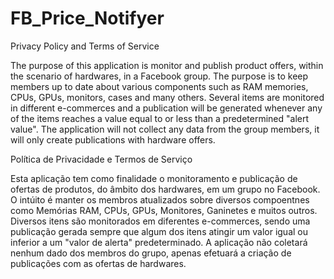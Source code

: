 # FB_Price_Notifyer

Privacy Policy and Terms of Service

The purpose of this application is monitor and publish product offers, within the scenario of hardwares, in a Facebook group.
The purpose is to keep members up to date about various components such as RAM memories, CPUs, GPUs, monitors, cases and many others. Several items are monitored in different e-commerces and a publication will be generated whenever any of the items reaches a value equal to or less than a predetermined "alert value".
The application will not collect any data from the group members, it will only create publications with hardware offers.








Política de Privacidade e Termos de Serviço

Esta aplicação tem como finalidade o monitoramento e publicação de ofertas de produtos, do âmbito dos hardwares, em um grupo no Facebook.
O intúito é manter os membros atualizados sobre diversos compoentnes como Memórias RAM, CPUs, GPUs, Monitores, Ganinetes e muitos outros. Diversos itens são monitorados em diferentes e-commerces, sendo uma publicação gerada sempre que algum dos itens atingir um valor igual ou inferior a um "valor de alerta" predeterminado. 
A aplicação não coletará nenhum dado dos membros do grupo, apenas efetuará a criação de publicações com as ofertas de hardwares.


